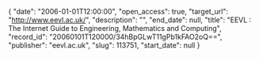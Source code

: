 {
  "date": "2006-01-01T12:00:00", 
  "open_access": true, 
  "target_url": "http://www.eevl.ac.uk/", 
  "description": "", 
  "end_date": null, 
  "title": "EEVL : The Internet Guide to Engineering, Mathematics and Computing", 
  "record_id": "20060101T120000/34hBpGLwT11gPb1kFAO2oQ==", 
  "publisher": "eevl.ac.uk", 
  "slug": 113751, 
  "start_date": null
}

